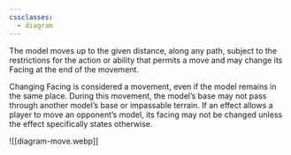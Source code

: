```yaml
---
cssclasses:
  - diagram
---
```

The model moves up to the given distance, along any path, subject to the restrictions for the action or ability that permits a move and may change its Facing at the end of the movement.

Changing Facing is considered a movement, even if the model remains in the same place. During this movement, the model’s base may not pass through another model’s base or impassable terrain. If an effect allows a player to move an opponent’s model, its facing may not be changed unless the effect specifically states otherwise.

![[diagram-move.webp]]